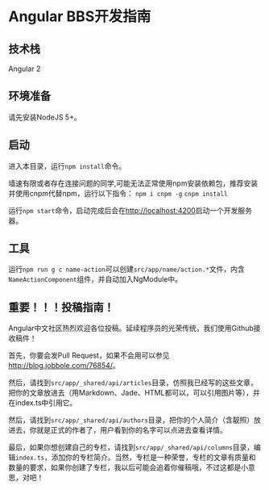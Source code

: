 # Angular BBS开发指南

## 技术栈

Angular 2

## 环境准备

请先安装NodeJS 5+。

## 启动

进入本目录，运行`npm install`命令。

墙速有限或者存在连接问题的同学,可能无法正常使用npm安装依赖包，推荐安装并使用cnpm代替npm，运行以下指令：
`npm i cnpm -g`
`cnpm install`


运行`npm start`命令，启动完成后会在<http://localhost:4200>启动一个开发服务器。

## 工具

运行`npm run g c name-action`可以创建`src/app/name/action.*`文件，内含`NameActionComponent`组件，并自动加入NgModule中。

## 重要！！！投稿指南！

Angular中文社区热烈欢迎各位投稿。延续程序员的光荣传统，我们使用Github接收稿件！

首先，你要会发Pull Request，如果不会用可以参见<http://blog.jobbole.com/76854/>。

然后，请找到`src/app/_shared/api/articles`目录，仿照我已经写的这些文章，把你的文章放进去（用Markdown、Jade、HTML都可以，可以引用图片等），并在index.ts中引用它。

然后，请找到`src/app/_shared/api/authors`目录，把你的个人简介（含靓照）放进去，你就是正式的作者了，用户看到你的名字可以点进去查看详情。

最后，如果你想创建自己的专栏，请找到`src/app/_shared/api/columns`目录，编辑`index.ts`，添加你的专栏简介。当然，专栏是一种荣誉，专栏的文章有质量和数量的要求，如果你创建了专栏，我以后可能会追着你催稿哦，不过这都是小意思，对吧！
